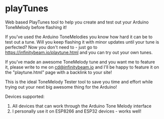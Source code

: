 # playTunes
Web based PlayTunes tool to help you create and test out your Arduino ToneMelody before flashing it!

If you've used the Arduino ToneMelodies you know how hard it can be to test out a tune. Will you keep flashing it with minor updates until your tune is perfected? Now you don't need to - just go to https://infinitybeam.io/playtune.html and you can try out your own tunes. 

If you've made an awesome ToneMelody tune and you want me to feature it, please write to me on cd@infinitybeam.io and I'll be happy to feature it on the "playtune.html" page with a backlink to your site!

This is the ideal ToneMelody Tester tool to save you time and effort while trying out your next big awesome thing for the Arduino!

Devices supported:
1. All devices that can work through the Arduino Tone Melody interface
2. I personally use it on ESP8266 and ESP32 devices - works well!
